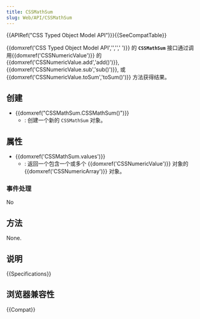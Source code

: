 ```yaml
---
title: CSSMathSum
slug: Web/API/CSSMathSum
---
```


{{APIRef("CSS Typed Object Model API")}}{{SeeCompatTable}}

{{domxref('CSS Typed Object Model API','','',' ')}} 的 **`CSSMathSum`** 接口通过调用{{domxref('CSSNumericValue')}} 的 {{domxref('CSSNumericValue.add','add()')}}, {{domxref('CSSNumericValue.sub','sub()')}}, 或 {{domxref('CSSNumericValue.toSum','toSum()')}} 方法获得结果。

## 创建

- {{domxref("CSSMathSum.CSSMathSum()")}}
  - : 创建一个新的 `CSSMathSum` 对象。

## 属性

- {{domxref('CSSMathSum.values')}}
  - : 返回一个包含一个或多个 {{domxref('CSSNumericValue')}} 对象的 {{domxref('CSSNumericArray')}} 对象。

### 事件处理

No

## 方法

None.

## 说明

{{Specifications}}

## 浏览器兼容性

{{Compat}}
